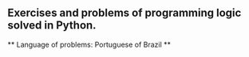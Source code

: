 ## Exercises and problems of programming logic solved in Python.
** Language of problems: Portuguese of Brazil **
